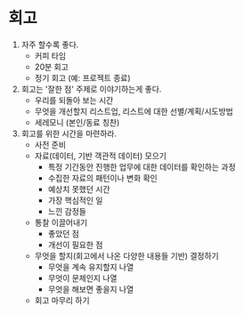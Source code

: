 # 회고

1. 자주 할수록 좋다.
   - 커피 타임
   - 20분 회고
   - 정기 회고 (예: 프로젝트 종료)
2. 회고는 '잘한 점' 주제로 이야기하는게 좋다.
   - 우리를 되돌아 보는 시간
   - 무엇을 개선할지 리스트업, 리스트에 대한 선별/계획/시도방법
   - 세레모니 (본인/동료 칭찬)
3. 회고를 위한 시간을 마련하라.
   - 사전 준비
   - 자료(데이터, 기반 객관적 데이터) 모으기
     - 특정 기간동안 진행한 업무에 대한 데이터를 확인하는 과정
     - 수집한 자료의 패턴이나 변화 확인
     - 예상치 못했던 시간
     - 가장 핵심적인 일
     - 느낀 감정들
   - 통찰 이끌어내기
     - 좋았던 점
     - 개선이 필요한 점
   - 무엇을 할지(회고에서 나온 다양한 내용들 기반) 결정하기
     - 무엇을 계속 유지할지 나열
     - 무엇이 문제인지 나열
     - 무엇을 해보면 좋을지 나열
   - 회고 마무리 하기
